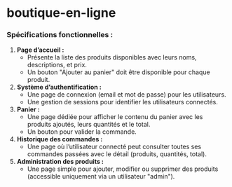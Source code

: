 # boutique-en-ligne

### **Spécifications fonctionnelles :**

1. **Page d’accueil :**
    - Présente la liste des produits disponibles avec leurs noms, descriptions, et prix.
    - Un bouton "Ajouter au panier" doit être disponible pour chaque produit.
2. **Système d’authentification :**
    - Une page de connexion (email et mot de passe) pour les utilisateurs.
    - Une gestion de sessions pour identifier les utilisateurs connectés.
3. **Panier :**
    - Une page dédiée pour afficher le contenu du panier avec les produits ajoutés, leurs quantités et le total.
    - Un bouton pour valider la commande.
4. **Historique des commandes :**
    - Une page où l’utilisateur connecté peut consulter toutes ses commandes passées avec le détail (produits, quantités, total).
5. **Administration des produits :**
    - Une page simple pour ajouter, modifier ou supprimer des produits (accessible uniquement via un utilisateur "admin").